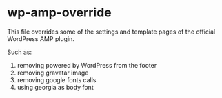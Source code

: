 # wp-amp-override

This file overrides some of the settings and template pages of the official WordPress AMP plugin.

Such as:

1. removing powered by WordPress from the footer
2. removing gravatar image
3. removing google fonts calls
4. using georgia as body font

